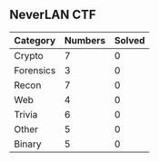 ## NeverLAN CTF

| Category | Numbers | Solved |
| -------- | ------- | ------ |
| Crypto | 7 | 0 |
| Forensics |3 | 0 |
| Recon | 7 | 0 |
| Web | 4 | 0 |
| Trivia | 6 | 0 |
| Other | 5 | 0 |
| Binary | 5 | 0 |